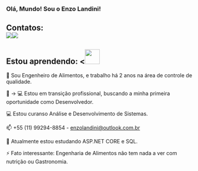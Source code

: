### Olá, Mundo! Sou o Enzo Landini!

## Contatos:<div><a href="https://instagram.com/enzolandini" target="_blank"><img src="https://img.shields.io/badge/-Instagram-%23E4405F?style=for-the-badge&logo=instagram&logoColor=white" target="_blank"></a><a href="https://www.linkedin.com/in/enzolandini" target="_blank"><img src="https://img.shields.io/badge/-LinkedIn-%230077B5?style=for-the-badge&logo=linkedin&logoColor=white" target="_blank"></a>   </div>

## Estou aprendendo: <link rel="stylesheet" href="https://cdn.jsdelivr.net/gh/devicons/devicon@v2.15.1/devicon.min.css" width="40" heigth ="40" ><<img src="https://cdn.jsdelivr.net/gh/devicons/devicon/icons/mysql/mysql-original.svg" width="40" heigth ="40"/>

🍕 Sou Engenheiro de Alimentos, e trabalho há 2 anos na área de controle de qualidade. 

🍕 -> 💻 Estou em transição profissional, buscando a minha primeira oportunidade como Desenvolvedor.

💻 Estou curanso Análise e Desenvolvimento de Sistemas.

📫 +55 (11) 99294-8854 - enzolandini@outlook.com.br

🤔 Atualmente estou estudando ASP.NET CORE e SQL. 

⚡ Fato interessante: Engenharia de Alimentos não tem nada a ver com nutrição ou Gastronomia.

